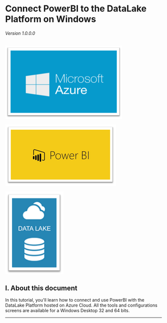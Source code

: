 # Connect PowerBI to the DataLake Platform on Windows

###### Version 1.0.0.0

![azure_logo](imgs/azure_logo.png "")

![powerbi_logo](imgs/powerbi_logo.png "")

![arure_datalake_logo](imgs/azure_datalake_logo.png "")

## I. About this document

In this tutorial, you'll learn how to connect and use PowerBI with the DataLake Platform hosted on Azure Cloud. All the tools and configurations screens are available for a Windows Desktop 32 and 64 bits.

---